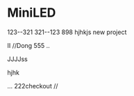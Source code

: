 # MiniLED

123--321
321--123
898
hjhkjs
new project

II
//Dong 
555
..

JJJJss

hjhk

...
222checkout
//
